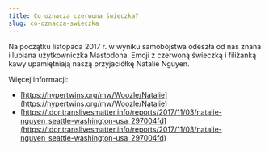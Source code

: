 ```yaml
---
title: Co oznacza czerwona świeczka?
slug: co-oznacza-swieczka
---
```


Na początku listopada 2017 r. w wyniku samobójstwa odeszła od nas znana i lubiana użytkowniczka Mastodona. Emoji z czerwoną świeczką i filiżanką kawy upamiętniają naszą przyjaciółkę Natalie Nguyen.

Więcej informacji:

- [https://hypertwins.org/mw/Woozle/Natalie](https://hypertwins.org/mw/Woozle/Natalie)
- [https://tdor.translivesmatter.info/reports/2017/11/03/natalie-nguyen_seattle-washington-usa_297004fd](https://tdor.translivesmatter.info/reports/2017/11/03/natalie-nguyen_seattle-washington-usa_297004fd)

